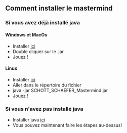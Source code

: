 ## Comment installer le mastermind

### Si vous avez déjà installé java


#### Windows et MacOs

+ Installer [ici](Fichier_jar/SCHOTT_SCHAEFER_Mastermind.jar)
+ Double cliquer sur le .jar
+ Jouez !


#### Linux 

+ Installer [ici](Fichier_jar/SCHOTT_SCHAEFER_Mastermind.jar)
+ Aller dans le répertoire du fichier
+ java -jar SCHOTT_SCHAEFER_Mastermind.jar 
+ Jouez !



### Si vous n'avez pas installé java

+ Installer java [ici](installer_java/java_installer_windows.exe)
+ Vous pouvez maintenant faire les étapes au-dessus!